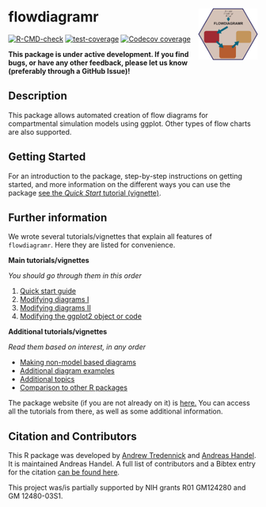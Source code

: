 
<!-- README.md is generated from README.Rmd. Please edit that file -->

# flowdiagramr <img src="man/figures/logo.png" align="right" alt="" width="120" />

<!-- badges: start -->

[![R-CMD-check](https://github.com/andreashandel/flowdiagramr/workflows/R-CMD-check/badge.svg)](https://github.com/andreashandel/flowdiagramr/actions)
[![test-coverage](https://github.com/andreashandel/flowdiagramr/workflows/test-coverage/badge.svg)](https://github.com/andreashandel/flowdiagramr/actions)
[![Codecov
coverage](https://codecov.io/gh/andreashandel/flowdiagramr/branch/main/graph/badge.svg)](https://codecov.io/gh/andreashandel/flowdiagramr?branch=main)
<!-- badges: end -->

**This package is under active development. If you find bugs, or have any other feedback, please let us know (preferably through a GitHub Issue)!**


## Description

This package allows automated creation of flow diagrams for
compartmental simulation models using ggplot. Other types of flow charts
are also supported.

## Getting Started

For an introduction to the package, step-by-step instructions on getting
started, and more information on the different ways you can use the
package [see the *Quick Start* tutorial
(vignette)](https://andreashandel.github.io/flowdiagramr/articles/A_quickstart.html).

## Further information

We wrote several tutorials/vignettes that explain all features of
`flowdiagramr`. Here they are listed for convenience.

**Main tutorials/vignettes**

*You should go through them in this order*

1.  [Quick start guide](https://andreashandel.github.io/flowdiagramr/articles/A_quickstart.html)
2.  [Modifying diagrams I](https://andreashandel.github.io/flowdiagramr/articles/B_prepare_diagram_settings.html)
3.  [Modifying diagrams II](https://andreashandel.github.io/flowdiagramr/articles/C_update_diagram_function.html)
4.  [Modifying the ggplot2 object or code](https://andreashandel.github.io/flowdiagramr/articles/D_modify_ggplot_code.html)


**Additional tutorials/vignettes**

*Read them based on interest, in any order*

-   [Making non-model based diagrams](https://andreashandel.github.io/flowdiagramr/articles/E_non_model_diagrams.html)
-   [Additional diagram examples](https://andreashandel.github.io/flowdiagramr/articles/F_additional_examples.html)
-   [Additional topics](https://andreashandel.github.io/flowdiagramr/articles/G_additional_topics.html)
-   [Comparison to other R packages](https://andreashandel.github.io/flowdiagramr/articles/H_comparison_to_other_packages.html)

The package website (if you are not already on it) is
[here.](https://andreashandel.github.io/flowdiagramr/) You can access
all the tutorials from there, as well as some additional information.

## Citation and Contributors

This R package was developed by [Andrew Tredennick](https://atredennick.github.io/) and [Andreas
Handel](https://www.andreashandel.com/). It is maintained Andreas Handel. A full list of contributors and a Bibtex entry for the citation
[can be found here](https://andreashandel.github.io/flowdiagramr/authors.html).

This project was/is partially supported by NIH grants R01 GM124280 and
GM 12480-03S1.
